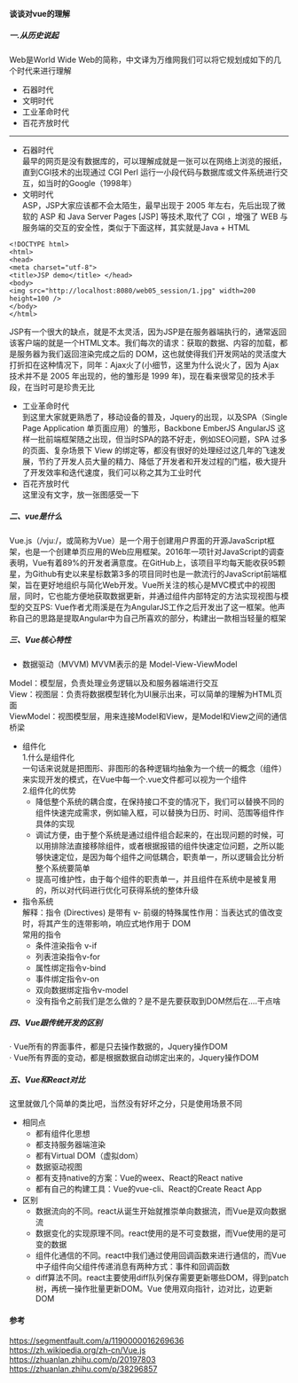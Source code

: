 #### 谈谈对vue的理解
##### 一.从历史说起
Web是World Wide Web的简称，中文译为万维网我们可以将它规划成如下的几个时代来进行理解
* 石器时代
* 文明时代
* 工业革命时代
* 百花齐放时代
----
- 石器时代  
最早的网页是没有数据库的，可以理解成就是一张可以在网络上浏览的报纸，直到CGI技术的出现通过 CGI Perl 运行一小段代码与数据库或文件系统进行交互，如当时的Google（1998年）  
- 文明时代  
ASP，JSP大家应该都不会太陌生，最早出现于 2005 年左右，先后出现了微软的 ASP 和 Java Server Pages [JSP] 等技术,取代了 CGI ，增强了 WEB 与服务端的交互的安全性，类似于下面这样，其实就是Java + HTML
```
<!DOCTYPE html> 
<html> 
<head>   
<meta charset="utf-8">   
<title>JSP demo</title> </head> 
<body>   
<img src="http://localhost:8080/web05_session/1.jpg" width=200 height=100 /> 
</body> 
</html>
```

JSP有一个很大的缺点，就是不太灵活，因为JSP是在服务器端执行的，通常返回该客户端的就是一个HTML文本。我们每次的请求：获取的数据、内容的加载，都是服务器为我们返回渲染完成之后的 DOM，这也就使得我们开发网站的灵活度大打折扣在这种情况下，同年：Ajax火了(小细节，这里为什么说火了，因为 Ajax 技术并不是 2005 年出现的，他的雏形是 1999 年)，现在看来很常见的技术手段，在当时可是珍贵无比  
- 工业革命时代  
到这里大家就更熟悉了，移动设备的普及，Jquery的出现，以及SPA（Single Page Application 单页面应用）的雏形，Backbone EmberJS AngularJS 这样一批前端框架随之出现，但当时SPA的路不好走，例如SEO问题，SPA 过多的页面、复杂场景下 View 的绑定等，都没有很好的处理经过这几年的飞速发展，节约了开发人员大量的精力、降低了开发者和开发过程的门槛，极大提升了开发效率和迭代速度，我们可以称之其为工业时代  
- 百花齐放时代  
这里没有文字，放一张图感受一下  

##### 二、vue是什么 
Vue.js（/vjuː/，或简称为Vue）是一个用于创建用户界面的开源JavaScript框架，也是一个创建单页应用的Web应用框架。2016年一项针对JavaScript的调查表明，Vue有着89%的开发者满意度。在GitHub上，该项目平均每天能收获95颗星，为Github有史以来星标数第3多的项目同时也是一款流行的JavaScript前端框架，旨在更好地组织与简化Web开发。Vue所关注的核心是MVC模式中的视图层，同时，它也能方便地获取数据更新，并通过组件内部特定的方法实现视图与模型的交互PS: Vue作者尤雨溪是在为AngularJS工作之后开发出了这一框架。他声称自己的思路是提取Angular中为自己所喜欢的部分，构建出一款相当轻量的框架  
##### 三、Vue核心特性
- 数据驱动（MVVM)
MVVM表示的是 Model-View-ViewModel  

Model：模型层，负责处理业务逻辑以及和服务器端进行交互  
View：视图层：负责将数据模型转化为UI展示出来，可以简单的理解为HTML页面  
ViewModel：视图模型层，用来连接Model和View，是Model和View之间的通信桥梁  
- 组件化  
1.什么是组件化  
一句话来说就是把图形、非图形的各种逻辑均抽象为一个统一的概念（组件）来实现开发的模式，在Vue中每一个.vue文件都可以视为一个组件  
2.组件化的优势  
  - 降低整个系统的耦合度，在保持接口不变的情况下，我们可以替换不同的组件快速完成需求，例如输入框，可以替换为日历、时间、范围等组件作具体的实现  
  - 调试方便，由于整个系统是通过组件组合起来的，在出现问题的时候，可以用排除法直接移除组件，或者根据报错的组件快速定位问题，之所以能够快速定位，是因为每个组件之间低耦合，职责单一，所以逻辑会比分析整个系统要简单  
  - 提高可维护性，由于每个组件的职责单一，并且组件在系统中是被复用的，所以对代码进行优化可获得系统的整体升级  
- 指令系统  
解释：指令 (Directives) 是带有 v- 前缀的特殊属性作用：当表达式的值改变时，将其产生的连带影响，响应式地作用于 DOM  
常用的指令  
  - 条件渲染指令 v-if
  - 列表渲染指令v-for
  - 属性绑定指令v-bind
  - 事件绑定指令v-on
  - 双向数据绑定指令v-model
  - 没有指令之前我们是怎么做的？是不是先要获取到DOM然后在....干点啥
##### 四、Vue跟传统开发的区别  
· Vue所有的界面事件，都是只去操作数据的，Jquery操作DOM  
· Vue所有界面的变动，都是根据数据自动绑定出来的，Jquery操作DOM  
##### 五、Vue和React对比  
这里就做几个简单的类比吧，当然没有好坏之分，只是使用场景不同  

+ 相同点  
    - 都有组件化思想
    - 都支持服务器端渲染
    - 都有Virtual DOM（虚拟dom）
    - 数据驱动视图
    - 都有支持native的方案：Vue的weex、React的React native
    - 都有自己的构建工具：Vue的vue-cli、React的Create React App
+ 区别  
    - 数据流向的不同。react从诞生开始就推崇单向数据流，而Vue是双向数据流
    - 数据变化的实现原理不同。react使用的是不可变数据，而Vue使用的是可变的数据
    - 组件化通信的不同。react中我们通过使用回调函数来进行通信的，而Vue中子组件向父组件传递消息有两种方式：事件和回调函数
    - diff算法不同。react主要使用diff队列保存需要更新哪些DOM，得到patch树，再统一操作批量更新DOM。Vue 使用双向指针，边对比，边更新DOM

#### 参考
<https://segmentfault.com/a/1190000016269636>  
<https://zh.wikipedia.org/zh-cn/Vue.js>  
<https://zhuanlan.zhihu.com/p/20197803>  
<https://zhuanlan.zhihu.com/p/38296857>  